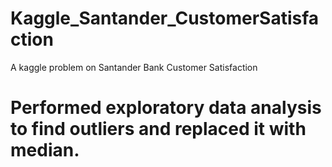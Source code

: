 # Kaggle_Santander_CustomerSatisfaction
A kaggle problem on Santander Bank Customer Satisfaction 

# Performed exploratory data analysis to find outliers and replaced it with median.
